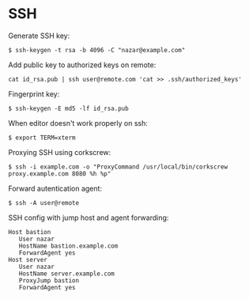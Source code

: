 SSH
===

Generate SSH key:

	$ ssh-keygen -t rsa -b 4096 -C "nazar@example.com"

Add public key to authorized keys on remote:

	cat id_rsa.pub | ssh user@remote.com 'cat >> .ssh/authorized_keys'
	
Fingerprint key:

    $ ssh-keygen -E md5 -lf id_rsa.pub
	
When editor doesn't work properly on ssh:

    $ export TERM=xterm
	
Proxying SSH using corkscrew:

	$ ssh -i example.com -o "ProxyCommand /usr/local/bin/corkscrew proxy.example.com 8080 %h %p"
	
Forward autentication agent:

	$ ssh -A user@remote
	
SSH config with jump host and agent forwarding:

    Host bastion
       User nazar
       HostName bastion.example.com
       ForwardAgent yes
    Host server
       User nazar
       HostName server.example.com
       ProxyJump bastion
       ForwardAgent yes

